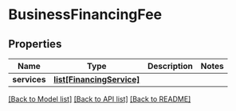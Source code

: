 # BusinessFinancingFee

## Properties
Name | Type | Description | Notes
------------ | ------------- | ------------- | -------------
**services** | [**list[FinancingService]**](FinancingService.md) |  | 

[[Back to Model list]](../README.md#documentation-for-models) [[Back to API list]](../README.md#documentation-for-api-endpoints) [[Back to README]](../README.md)

